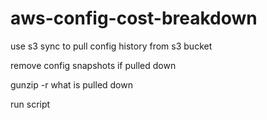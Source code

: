 # aws-config-cost-breakdown

use s3 sync to pull config history from s3 bucket

remove config snapshots if pulled down

gunzip -r what is pulled down

run script
